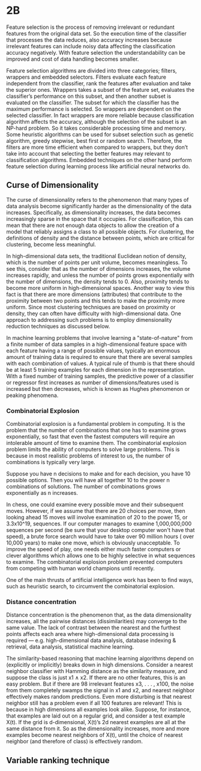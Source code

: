 # 2B

Feature selection is the process of removing irrelevant or redundant features from the original data set. So the execution time of the classifier that processes the data reduces, also accuracy increases because irrelevant features can include noisy data affecting the classification accuracy negatively. With feature selection the understandability can be improved and cost of data handling becomes smaller. 

Feature selection algorithms are divided into three categories; filters, wrappers and embedded selectors. Filters evaluate each feature  independent from the classifier, rank the features after evaluation and take the superior ones. Wrappers takes a subset of the feature set, evaluates the classifier’s performance on this subset, and then another subset is evaluated on the classifier. The subset for which the classifier has the maximum performance is selected. So wrappers are dependent on the selected classifier. In fact wrappers are more reliable because classification algorithm affects the accuracy, although the selection of the subset is an NP-hard problem. So it takes considerable processing time and memory. Some heuristic algorithms can be used for subset selection such as genetic algorithm, greedy stepwise, best first or random search. Therefore, the filters are more time efficient when compared to wrappers, but they don’t take into account that selecting the better features may relevant to classification algorithms. Embedded techniques on the other hand perform feature
selection during learning process like artificial neural networks do. 

## Curse of Dimensionality

The curse of dimensionality refers to the phenomenon that many types of data analysis become significantly harder as the dimensionality of the data increases. Specifically, as dimensionality increases, the data becomes increasingly sparse in the space that it occupies. For classification, this can mean that there are not enough data objects to allow the creation of a model that reliably assigns a class to all possible objects. For clustering, the definitions of density and the distance between points, which are critical for clustering, become less meaningful.

In high-dimensional data sets, the traditional Euclidean notion of density, which is the number of points per unit volume, becomes meaningless. To see this, consider that as the number of dimensions increases, the volume increases rapidly, and unless the number of points grows exponentially with the number of dimensions, the density tends to 0. Also, proximity tends to become more uniform in high-dimensional spaces. Another way to view this fact is that there are more dimensions (attributes) that contribute to the proximity between two points and this tends to make the proximity more uniform. Since most clustering techniques are based on proximity or density, they can often have difficulty with high-dimensional data. One approach to addressing such problems is to employ dimensionality reduction techniques as discussed below.

In machine learning problems that involve learning a "state-of-nature" from a finite number of data samples in a high-dimensional feature space with each feature having a range of possible values, typically an enormous amount of training data is required to ensure that there are several samples with each combination of values. A typical rule of thumb is that there should be at least 5 training examples for each dimension in the representation. With a fixed number of training samples, the predictive power of a classifier or regressor first increases as number of dimensions/features used is increased but then decreases, which is known as Hughes phenomenon or peaking phenomena.

### Combinatorial Explosion

Combinatorial explosion is a fundamental problem in computing. It is the problem that the number of combinations that one has to examine grows exponentially, so fast that even the fastest computers will require an intolerable amount of time to examine them. The combinatorial explosion problem limits the ability of computers to solve large problems. This is because in most realistic problems of interest to us, the number of combinations is typically very large.

Suppose you have n decisions to make and for each decision, you have 10 possible options. Then you will have all together 10 to the power n combinations of solutions. The number of combinations grows exponentially as n increases.

In chess, one could examine every possible move and their subsequent moves. However, if we assume that there are 20 choices per move, then looking ahead 15 moves will involve examination of 20 to the power 15, or 3.3x10^19, sequences. If our computer manages to examine 1,000,000,000 sequences per second (be sure that your desktop computer won't have that speed), a brute force search would have to take over 90 million hours ( over 10,000 years) to make one move, which is obviously unacceptable. To improve the speed of play, one needs either much faster computers or clever algorithms which allows one to be highly selective in what sequences to examine. The combinatorial explosion problem prevented computers from competing with human world champions until recently.

One of the main thrusts of artificial intelligence work has been to find ways, such as heuristic search, to circumvent the combinatorial explosion.

### Distance concentration

Distance concentration is the phenomenon that, as the data dimensionality increases, all the pairwise distances (dissimilarities) may
converge to the same value. The lack of contrast between the nearest and the furthest points affects each area where high-dimensional data processing is required — e.g. high-dimensional data analysis, database indexing & retrieval, data analysis, statistical machine learning. 

The similarity-based reasoning that machine learning algorithms depend on (explicitly or implicitly) breaks down in high dimensions. Consider a nearest neighbor classifier with Hamming distance as the similarity measure, and suppose the class is just x1 ∧ x2. If there are no other features, this is an easy problem. But if there are 98 irrelevant features x3, . . . , x100, the noise from them completely
swamps the signal in x1 and x2, and nearest neighbor effectively makes random predictions. Even more disturbing is that nearest neighbor still has a problem even if all 100 features are relevant! This is because in high dimensions all examples look alike. Suppose, for
instance, that examples are laid out on a regular grid, and consider a test example X(t). If the grid is d-dimensional, X(t)’s 2d nearest examples are all at the same distance from it. So as the dimensionality increases, more and more examples become nearest neighbors of X(t), until the choice of nearest neighbor (and therefore of class) is effectively random.

## Variable ranking technique

